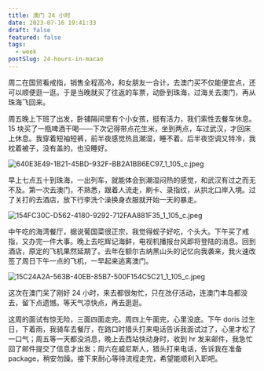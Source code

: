 ```yaml
---
title: 澳门 24 小时
date: 2023-07-16 19:41:33
draft: false
featured: false
tags:
  - week
postSlug: 24-hours-in-macao
---
```


周二在国贸看戒指，销售全程高冷，和女朋友一合计，去澳门买不仅能便宜点，还可以顺便逛一逛。于是当晚就买了往返的车票，动卧到珠海，过海关去澳门，再从珠海飞回来。

周五晚上下班了出发，卧铺隔间里有个小女孩，挺有活力，我们索性去餐车休息。15 块买了一瓶啤酒干喝——下次记得带点花生米，坐到两点，车过武汉，才回床上休息。我穿着短袖短裤，前半夜感觉热且潮湿，睡不着。后半夜空调又特冷，我枕着被子，没有盖的，也没睡好。

![640E3E49-1B21-45BD-932F-BB2A1BB6EC97_1_105_c.jpeg](https://p3-juejin.byteimg.com/tos-cn-i-k3u1fbpfcp/a408ce3ac4f2449fa4d7117e47684515~tplv-k3u1fbpfcp-watermark.image)

早上七点五十到珠海，一出列车，就能体会到潮湿闷热的感觉，和武汉有过之而无不及。第一次去澳门，不熟悉，跟着人流走，刷卡、录指纹，从拱北口岸入境。过了关打的去酒店，放下行李洗个澡换身衣服就开始一天的暴走。

![154FC30C-D562-4180-9292-712FAA881F35_1_105_c.jpeg](https://p6-juejin.byteimg.com/tos-cn-i-k3u1fbpfcp/0f2dddec4e394f4db5ae02512c48cec6~tplv-k3u1fbpfcp-watermark.image)

中午吃的海湾餐厅，据说葡国菜很正宗，我觉得蚬子好吃，个头大。下午买了戒指，又办完一件大事。晚上去吃辉记海鲜，电视机播报台风即将登陆的消息。回到酒店，原定的飞机果然延期了。去年在额尔古纳黑山头的记忆向我袭来，我火速改签了周日下午一点的飞机，一早起来逃离澳门。

![15C24A2A-563B-40EB-85B7-500F154C5C21_1_105_c.jpeg](https://p1-juejin.byteimg.com/tos-cn-i-k3u1fbpfcp/b780e1f116b54d8ab71c13264fcb36ab~tplv-k3u1fbpfcp-watermark.image)

这次在澳门呆了刚好 24 小时，来去都很匆忙，只在氹仔活动，连澳门本岛都没去，留下点遗憾。等天气凉快点，再去逛逛。

这周的面试有惊无险，三面四面走完。周四上午面完，心里没底。下午 doris 过生日，下着雨，我骑车去餐厅，在路口时猎头打来电话告诉我面试过了，心里才松了一口气；周五等一天都没消息，晚上去西站快动身时，收到 hr 发来邮件，我急忙回了邮件提交了信息才出发；周六在威尼斯人，猎头打来电话，告诉我在准备 package，稍安勿躁。接下来耐心等待流程走完，希望能顺利入职吧。
